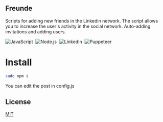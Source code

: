 ## Freunde

Scripts for adding new friends in the Linkedin network.
The script allows you to increase the user's activity in the social network. Auto-adding invitations and adding users.

![JavaScript](https://img.shields.io/badge/-JavaScript-05122A?style=flat&logo=javascript)&nbsp;
![Node.js](https://img.shields.io/badge/Node.js-43853D?style=for-the-badge&logo=node.js&logoColor=white)&nbsp;
![LinkedIn](https://img.shields.io/badge/LinkedIn-0077B5?style=for-the-badge&logo=linkedin&logoColor=white)&nbsp;
![Puppeteer](https://img.shields.io/badge/Puppeteer-%5E2.0.0-blue)&nbsp;

# Install

```bash
sudo npm i
```

You can edit the post in config.js


## License
[MIT](https://choosealicense.com/licenses/mit/)
